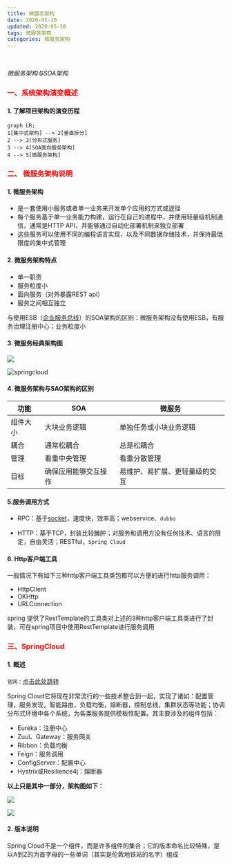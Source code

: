```yaml
---
title: 微服务架构
date: 2020-05-10
updated: 2020-05-10
tags: 微服务架构
categories: 微服务架构
---
```


<meta name="referrer" content="no-referrer"/>  
​	

*微服务架构与SOA架构*

<!-- more -->

 ### <font color=red>一、系统架构演变概述</font>

#### 1. 了解项目架构的演变历程

```mermaid
graph LR;
1[集中式架构] --> 2[垂直拆分]
2 --> 3[分布式服务]
3 --> 4[SOA面向服务架构]
4 --> 5[微服务架构]
```

### <font color=red>二、 微服务架构说明</font>

#### 1. 微服务架构

- 是一套使用小服务或者单一业务来开发单个应用的方式或途径
- 每个服务基于单一业务能力构建，运行在自己的进程中，并使用轻量级机制通信，通常是HTTP API，并能够通过自动化部署机制来独立部署
- 这些服务可以使用不同的编程语言实现，以及不同数据存储技术，并保持最低限度的集中式管理

#### 2. 微服务架构特点

- 单一职责
- 服务粒度小
- 面向服务（对外暴露REST api）
- 服务之间相互独立

与使用ESB（[企业服务总线](https://baike.baidu.com/item/%E4%BC%81%E4%B8%9A%E6%9C%8D%E5%8A%A1%E6%80%BB%E7%BA%BF/8790284?fromtitle=ESB&fromid=8742700)）的SOA架构的区别：微服务架构没有使用ESB，有服务治理注册中心；业务粒度小

#### 3. 微服务经典架构图

![](https://img-blog.csdn.net/20180322093134220?watermark/2/text/Ly9ibG9nLmNzZG4ubmV0L0JhY3RyeWtpMjg=/font/5a6L5L2T/fontsize/400/fill/I0JBQkFCMA==/dissolve/70)

![springcloud](https://img-blog.csdnimg.cn/20191105101232477.jpg?x-oss-process=image/watermark,type_ZmFuZ3poZW5naGVpdGk,shadow_10,text_aHR0cHM6Ly9ibG9nLmNzZG4ubmV0L3UwMTAxMzEyNzc=,size_16,color_FFFFFF,t_70)



#### 4. 微服务架构与SAO架构的区别

| 功能 | SOA | 微服务 |
| --- | --- | --- |
| 组件大小 | 大块业务逻辑 | 单独任务或小块业务逻辑 |
| 耦合 | 通常松耦合 | 总是松耦合 |
| 管理 | 看重中央管理 | 看重分散管理 |
| 目标 | 确保应用能够交互操作 | 易维护、易扩展、更轻量级的交互 |

#### 5.服务调用方式
- RPC：基于[socket](https://www.cnblogs.com/dolphinx/p/3460545.html)，速度快，效率高；webservice、`dubbo`

- HTTP：基于TCP，封装比较臃肿；对服务和调用方没有任何技术、语言的限定，自由灵活；RESTful，`Spring Cloud`


#### 6. Http客户端工具

一般情况下有如下三种http客户端工具类包都可以方便的进行http服务调用：

- HttpClient
- OKHttp
- URLConnection

spring 提供了RestTemplate的工具类对上述的3种http客户端工具类进行了封装，可在spring项目中使用RestTemplate进行服务调用

###  <font color=red>三、SpringCloud</font>

#### 1. 概述

`官网：`[点击此处跳转](https://spring.io/projects/spring-cloud)

Spring Cloud它将现在非常流行的一些技术整合到一起，实现了诸如：配置管理，服务发现，智能路由，负载均衡，熔断器，控制总线，集群状态等功能；协调分布式环境中各个系统，为各类服务提供模板性配置。其主要涉及的组件包括：

- Eureka：注册中心
- Zuul、Gateway：服务网关
- Ribbon：负载均衡
- Feign：服务调用
- ConfigServer：配置中心
- Hystrix或Resilience4j：熔断器

**以上只是其中一部分，架构图如下：**

![](https://img-blog.csdnimg.cn/20200929093317233.png?x-oss-process=image/watermark,type_ZmFuZ3poZW5naGVpdGk,shadow_10,text_aHR0cHM6Ly9ibG9nLmNzZG4ubmV0L2xpc2h1d2VuNzk4Ng==,size_16,color_FFFFFF,t_70#pic_center)

![](https://img-blog.csdnimg.cn/20190305125527818.png?x-oss-process=image/watermark,type_ZmFuZ3poZW5naGVpdGk,shadow_10,text_aHR0cHM6Ly9ibG9nLmNzZG4ubmV0L3cxMDE0MDc0Nzk0,size_16,color_FFFFFF,t_70)

#### 2. 版本说明

Spring Cloud不是一个组件，而是许多组件的集合；它的版本命名比较特殊，是以A到Z的为首字母的一些单词（其实是伦敦地铁站的名字）组成

